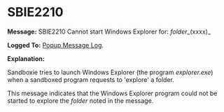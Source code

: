 # SBIE2210


**Message:** SBIE2210 Cannot start Windows Explorer for: _folder__(xxxx)_

**Logged To:** [Popup Message Log](PopupMessageLog.md).

**Explanation:**

Sandboxie tries to launch Windows Explorer (the program _explorer.exe_) when a sandboxed program requests to 'explore' a folder.

This message indicates that the Windows Explorer program could not be started to explore the _folder_ noted in the message.
